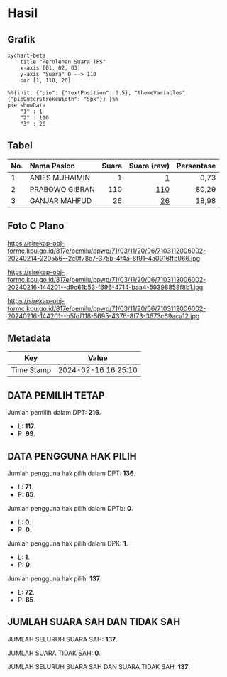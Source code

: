 # Hasil

## Grafik

```mermaid
xychart-beta
    title "Perolehan Suara TPS"
    x-axis [01, 02, 03]
    y-axis "Suara" 0 --> 110
    bar [1, 110, 26]
```

```mermaid
%%{init: {"pie": {"textPosition": 0.5}, "themeVariables": {"pieOuterStrokeWidth": "5px"}} }%%
pie showData
    "1" : 1
    "2" : 110
    "3" : 26
```

## Tabel

| No. | Nama Paslon    | Suara | Suara (raw) | Persentase |
|:--- |:-------------- | -----:| -----------:| ----------:|
| 1   | ANIES MUHAIMIN | 1     | [1][p-1]    | 0,73       |
| 2   | PRABOWO GIBRAN | 110   | [110][p-2]  | 80,29      |
| 3   | GANJAR MAHFUD  | 26    | [26][p-3]   | 18,98      |


[p-1]: https://github.com/gigit-pemilu/pemilu-2024-71-sulawesi-utara/blob/main/pilpres/hitung-suara/sub/71-sulawesi-utara/sub/03-kepulauan-sangihe/sub/11-tatoareng/sub/2006-taleko-batusaiki/sub/002-tps/sub/paslon-1.txt
[p-2]: https://github.com/gigit-pemilu/pemilu-2024-71-sulawesi-utara/blob/main/pilpres/hitung-suara/sub/71-sulawesi-utara/sub/03-kepulauan-sangihe/sub/11-tatoareng/sub/2006-taleko-batusaiki/sub/002-tps/sub/paslon-2.txt
[p-3]: https://github.com/gigit-pemilu/pemilu-2024-71-sulawesi-utara/blob/main/pilpres/hitung-suara/sub/71-sulawesi-utara/sub/03-kepulauan-sangihe/sub/11-tatoareng/sub/2006-taleko-batusaiki/sub/002-tps/sub/paslon-3.txt

## Foto C Plano

https://sirekap-obj-formc.kpu.go.id/817e/pemilu/ppwp/71/03/11/20/06/7103112006002-20240214-220556--2c0f78c7-375b-4f4a-8f91-4a0016ffb066.jpg

https://sirekap-obj-formc.kpu.go.id/817e/pemilu/ppwp/71/03/11/20/06/7103112006002-20240216-144201--d9c61b53-f696-4714-baa4-59398858f8b1.jpg

https://sirekap-obj-formc.kpu.go.id/817e/pemilu/ppwp/71/03/11/20/06/7103112006002-20240216-144201--b5fdf118-5695-4376-8f73-3673c69aca12.jpg


## Metadata

| Key        | Value               |
| ---------- | ------------------- |
| Time Stamp | 2024-02-16 16:25:10 |


## DATA PEMILIH TETAP

Jumlah pemilih dalam DPT: **216**.
 * L: **117**.
 * P: **99**.

## DATA PENGGUNA HAK PILIH

Jumlah pengguna hak pilih dalam DPT: **136**.
 * L: **71**.
 * P: **65**.

Jumlah pengguna hak pilih dalam DPTb: **0**.
 * L: **0**.
 * P: **0**.

Jumlah pengguna hak pilih dalam DPK: **1**.
 * L: **1**.
 * P: **0**.

Jumlah pengguna hak pilih: **137**.
 * L: **72**.
 * P: **65**.

## JUMLAH SUARA SAH DAN TIDAK SAH

JUMLAH SELURUH SUARA SAH: **137**.

JUMLAH SUARA TIDAK SAH: **0**.

JUMLAH SELURUH SUARA SAH DAN SUARA TIDAK SAH: **137**.


